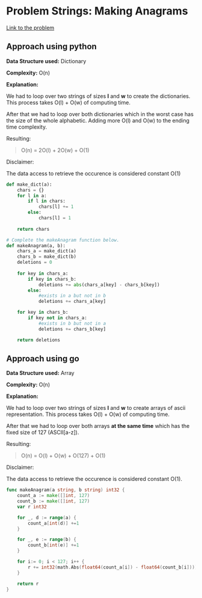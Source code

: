 # Problem Strings: Making Anagrams

[Link to the problem](https://www.hackerrank.com/challenges/ctci-making-anagrams/)


## Approach using python

**Data Structure used:** Dictionary

**Complexity:** O(n)

**Explanation:**

We had to loop over two strings of sizes **l** and **w** to create the dictionaries. This process takes O(l) + O(w) of computing time.

After that we had to loop over both dictionaries which in the worst case has the size of the whole alphabetic. Adding more O(l) and O(w) to the ending time complexity.

Resulting:
> O(n) = 2O(l) + 2O(w) + O(1)

Disclaimer:

The data access to retrieve the occurence is considered constant O(1)

```py
def make_dict(a):
    chars = {}
    for l in a:
        if l in chars:
            chars[l] += 1
        else:
            chars[l] = 1
    
    return chars

# Complete the makeAnagram function below.
def makeAnagram(a, b):
    chars_a = make_dict(a)
    chars_b = make_dict(b)
    deletions = 0
    
    for key in chars_a:
        if key in chars_b:
            deletions += abs(chars_a[key] - chars_b[key])
        else:
            #exists in a but not in b
            deletions += chars_a[key]

    for key in chars_b:
        if key not in chars_a:
            #exists in b but not in a
            deletions += chars_b[key]

    return deletions
```

## Approach using go

**Data Structure used:** Array

**Complexity:** O(n)

**Explanation:**

We had to loop over two strings of sizes **l** and **w** to create arrays of ascii representation. This process takes O(l) + O(w) of computing time.

After that we had to loop over both arrays **at the same time** which has the fixed size of 127 (ASCII[a-z]).

Resulting:
> O(n) = O(l) + O(w) + O(127) + O(1)

Disclaimer:

The data access to retrieve the occurence is considered constant O(1).

```go
func makeAnagram(a string, b string) int32 {
    count_a := make([]int, 127)
    count_b := make([]int, 127)
    var r int32

    for _, d := range(a) {
        count_a[int(d)] +=1
    }

    for _, e := range(b) {
        count_b[int(e)] +=1
    }

    for i:= 0; i < 127; i++ {
        r += int32(math.Abs(float64(count_a[i]) - float64(count_b[i])))
    }

    return r
}
```